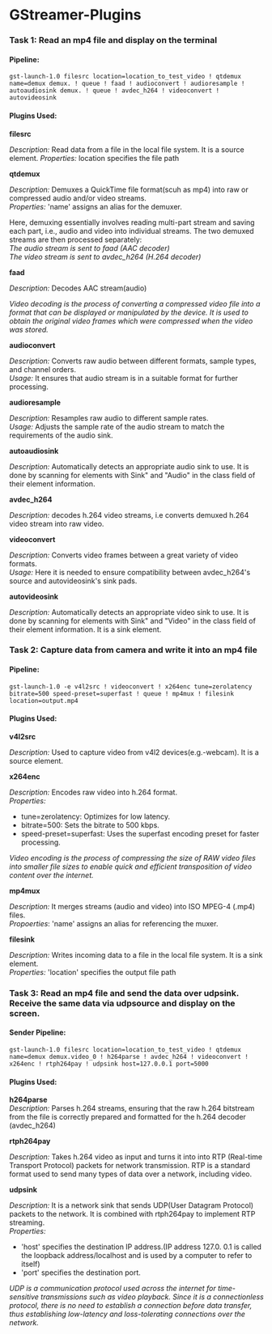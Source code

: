 # GStreamer-Plugins
### Task 1: Read an mp4 file and display on the terminal

#### **Pipeline:** <br/> 
```
gst-launch-1.0 filesrc location=location_to_test_video ! qtdemux name=demux demux. ! queue ! faad ! audioconvert ! audioresample ! autoaudiosink demux. ! queue ! avdec_h264 ! videoconvert ! autovideosink 
```

#### **Plugins Used:**  <br/> 
**filesrc**  <br/> 

*Description:* Read data from a file in the local file system.
             It is a source element.
*Properties:* location specifies the file path   

**qtdemux**

*Description:* Demuxes a QuickTime file format(scuh as mp4) into raw or compressed audio and/or video streams.   <br/> 
*Properties:* 'name' assigns an alias for the demuxer.   

Here, demuxing essentially involves reading multi-part stream and saving each part, i.e., audio and video into individual streams. The two demuxed streams are then processed separately: <br/> 
*The audio stream is sent to faad (AAC decoder) <br/> 
The video stream is sent to avdec_h264 (H.264 decoder)*   <br/> 

**faad**

*Description:* Decodes AAC stream(audio)

*Video decoding is the process of converting a compressed video file into a format that can be displayed or manipulated by the device. It is used to obtain the original video frames which were compressed when the video was stored.*

**audioconvert**

*Description:* Converts raw audio between different formats, sample types, and channel orders. <br/> 
*Usage:* It ensures that audio stream is in a suitable format for further processing.

**audioresample** <br/> 

*Description:* Resamples raw audio to different sample rates. <br/> 
*Usage:* Adjusts the sample rate of the audio stream to match the requirements of the audio sink.

**autoaudiosink** <br/> 

*Description:* Automatically detects an appropriate audio sink to use. It is done by scanning for elements with Sink" and "Audio" in the class field of their element information. 

**avdec_h264** <br/> 

*Description:* decodes h.264 video streams, i.e converts demuxed h.264 video stream into raw video.

**videoconvert** <br/> 

*Description:* Converts video frames between a great variety of video formats.  <br/> 
*Usage:* Here it is needed to ensure compatibility between avdec_h264's source and autovideosink's sink pads.

**autovideosink**

*Description:* Automatically detects an appropriate video sink to use. It is done by scanning for elements with Sink" and "Video" in the class field of their element information. It is a sink element.

### Task 2: Capture data from camera and write it into an mp4 file

#### **Pipeline:** <br/> 
```
gst-launch-1.0 -e v4l2src ! videoconvert ! x264enc tune=zerolatency bitrate=500 speed-preset=superfast ! queue ! mp4mux ! filesink location=output.mp4
```
#### **Plugins Used:**  <br/> 
**v4l2src**

*Description:* Used to capture video from v4l2 devices(e.g.-webcam). It is a source element.

**x264enc** <br/> 

*Description:* Encodes raw video into h.264 format. <br/> 
*Properties:* <br/> 
* tune=zerolatency: Optimizes for low latency. <br/> 
* bitrate=500: Sets the bitrate to 500 kbps. <br/> 
* speed-preset=superfast: Uses the superfast encoding preset for faster processing.  <br/> 

*Video encoding is the process of compressing the size of RAW video files into smaller file sizes to enable quick and efficient transposition of video content over the internet.*

**mp4mux**

*Description:* It merges streams (audio and video) into ISO MPEG-4 (.mp4) files. <br/> 
*Propoerties*: 'name' assigns an alias for referencing the muxer.

**filesink**

*Description:* Writes incoming data to a file in the local file system. It is a sink element. <br/>
*Properties:* 'location' specifies the output file path

### Task 3: Read an mp4 file and send the data over udpsink. Receive the same data via udpsource and display on the screen.

#### Sender Pipeline: <br/> 
```
gst-launch-1.0 filesrc location=location_to_test_video ! qtdemux name=demux demux.video_0 ! h264parse ! avdec_h264 ! videoconvert ! x264enc ! rtph264pay ! udpsink host=127.0.0.1 port=5000
```
#### **Plugins Used:**  <br/> 
**h264parse** <br/> 
*Description:* Parses h.264 streams, ensuring that the raw h.264 bitstream from the file is correctly prepared and formatted for the h.264 decoder (avdec_h264) <br/> 

**rtph264pay** <br/>

*Description:* Takes h.264 video as input and turns it into into RTP (Real-time Transport Protocol) packets for network transmission. RTP is a standard format used to send many types of data over a network, including video.

**udpsink**  <br/>

*Description:* It is a network sink that sends UDP(User Datagram Protocol) packets to the network. It is combined with rtph264pay to implement RTP streaming. <br/>
*Properties:*
* 'host' specifies the destination IP address.(IP address 127.0. 0.1 is called the loopback address/localhost and is used by a computer to refer to itself)
* 'port' specifies the destination port.

*UDP is a communication protocol used across the internet for time-sensitive transmissions such as video playback. Since it is a connectionless protocol, there is no need to establish a connection before data transfer, thus establishing low-latency and loss-tolerating connections over the network.*


